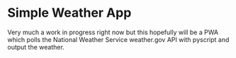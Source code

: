 # Simple Weather App

Very much a work in progress right now but this hopefully will be a PWA which polls the National Weather Service weather.gov API with pyscript and output the weather.
